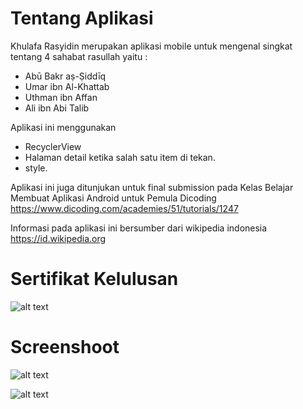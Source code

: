 # Tentang Aplikasi
Khulafa Rasyidin merupakan aplikasi mobile untuk mengenal singkat tentang 4 sahabat rasullah yaitu :
* Abū Bakr aṣ-Ṣiddīq
* Umar ibn Al-Khattab
* Uthman ibn Affan
* Ali ibn Abi Talib

Aplikasi ini menggunakan 
* RecyclerView
* Halaman detail ketika salah satu item di tekan.
* style.

Aplikasi ini juga ditunjukan untuk final submission pada Kelas Belajar Membuat Aplikasi Android untuk Pemula Dicoding https://www.dicoding.com/academies/51/tutorials/1247

Informasi pada aplikasi ini bersumber dari wikipedia indonesia https://id.wikipedia.org

# Sertifikat Kelulusan
![alt text](https://raw.githubusercontent.com/muhrizky/KhulafaRasyidin/master/sertif%20android%20pemula.png)

# Screenshoot
![alt text](https://raw.githubusercontent.com/muhrizky/KhulafaRasyidin/master/app/src/main/res/drawable/ss1.png)

![alt text](https://raw.githubusercontent.com/muhrizky/KhulafaRasyidin/master/app/src/main/res/drawable/ss2.png)
